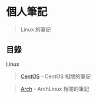 # 個人筆記

> Linux 的筆記

## 目錄

Linux
> [CentOS](./CentOS) - CentOS 相關的筆記

> [Arch](./arch) - ArchLinux 相關的筆記
